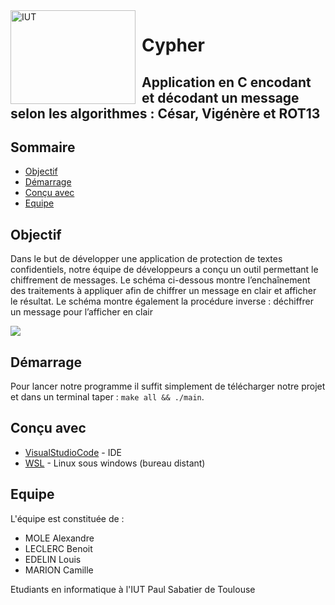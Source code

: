 <img width="200" height="150" align="left" style="float: left; margin: 0 10px 0 0;" alt="IUT" src="https://cdn.discordapp.com/attachments/739553949199106158/937150810431823912/logoIUT.jpg"> 

# Cypher

Application en C encodant et décodant un message selon les algorithmes : César, Vigénère et ROT13
---
<div id="Som"/>
  
## Sommaire

- [Objectif](#Obj)
- [Démarrage](#Démarrage)
- [Conçu avec](#Concu)
- [Equipe](#Equipe)


<div id="Obj"/>
  
## Objectif

  Dans le but de développer une application de protection de textes confidentiels, notre équipe de développeurs a conçu un outil permettant le chiffrement de messages. Le schéma ci-dessous montre l’enchaînement des traitements à appliquer afin de chiffrer un message en clair et afficher le résultat. Le schéma montre également la procédure inverse : déchiffrer un message pour l’afficher en clair

<img src="https://media.discordapp.net/attachments/950656324377640960/963814296414990366/unknown.png">

<div id='Démarrage'/>

## Démarrage

Pour lancer notre programme il suffit simplement de télécharger notre projet et dans un terminal taper : ``make all && ./main``.

<div id='Concu'/>

## Conçu avec

* [VisualStudioCode](https://code.visualstudio.com/) - IDE
* [WSL](https://atom.io/) - Linux sous windows (bureau distant)

<div id='Equipe'/>

## Equipe
L'équipe est constituée de :
  - MOLE Alexandre
  - LECLERC Benoit
  - EDELIN Louis 
  - MARION Camille
 
 Etudiants en informatique à l'IUT Paul Sabatier de Toulouse
